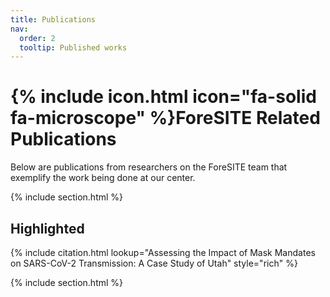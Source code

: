 ```yaml
---
title: Publications
nav:
  order: 2
  tooltip: Published works
---
```


# {% include icon.html icon="fa-solid fa-microscope" %}ForeSITE Related Publications

Below are publications from researchers on the ForeSITE team that exemplify the work being done at our center. 

{% include section.html %}

## Highlighted

{% include citation.html lookup="Assessing the Impact of Mask Mandates on SARS-CoV-2 Transmission: A Case Study of Utah" style="rich" %}

{% include section.html %}


